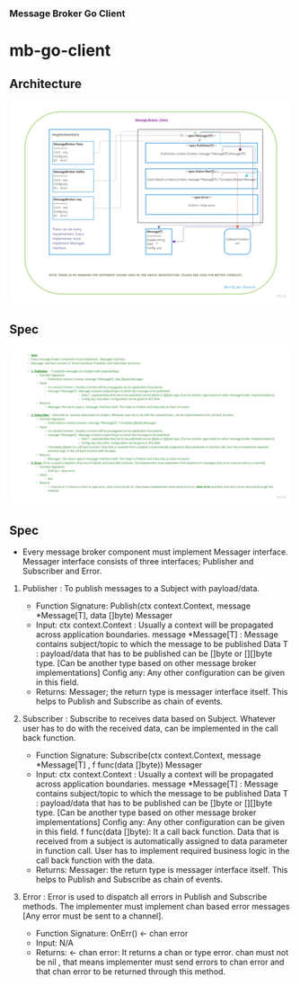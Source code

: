 ### Message Broker Go Client
# mb-go-client

## Architecture 
<img src="docs/arch.jpg">

## Spec
<img src="docs/explain.jpg">

## Spec

- Every message broker component must implement Messager interface.
Messager interface consists of three interfaces; Publisher and Subscriber and Error.

1. Publisher   : To publish messages to a Subject with payload/data.
    - Function Signature:
        Publish(ctx context.Context, message *Message[T], data []byte) Messager
    - Input:
        ctx context.Context : Usually a context will be propagated across application boundaries.
        message *Message[T] : Message contains subject/topic to which the message to be published
        Data T : payload/data that has to be published can be []byte or [][]byte type. [Can be another type based on other message broker implementations]
        Config any: Any other configuration can be given in this field.
    - Returns:
        Messager; the return type is  messager interface itself. This helps to Publish and Subscribe as chain of events.

2. Subscriber :  Subscribe to  receives data based on Subject. Whatever user has to do with the received data,  can be implemented in the call back function.
    - Function Signature:
        Subscribe(ctx context.Context, message *Message[T] , f func(data []byte)) Messager
    - Input:
        ctx context.Context : Usually a context will be propagated across application boundaries.
        message *Message[T] : Message contains subject/topic to which the message to be published
        Data T : payload/data that has to be published can be []byte or [][]byte type. [Can be another type based on other message broker implementations]
        Config any: Any other configuration can be given in this field.
        f func(data []byte): It a call back function. Data that is received from a subject is automatically assigned to data parameter in function call. User has to implement required business logic in the call back function with the data.
    - Returns:
        Messager:  the return type is messager interface itself. This helps to Publish and Subscribe as chain of events.

3. Error : Error is used to dispatch all errors in Publish and Subscribe methods. The implementer must implement chan based error messages [Any error must be sent to a channel].
    - Function Signature:
        OnErr() <- chan error
    - Input:
        N/A
    - Returns:
        <- chan error: It returns a chan or type error. chan must not be nil , that means implementer must send errors to  chan error and that chan error to be returned through this method.